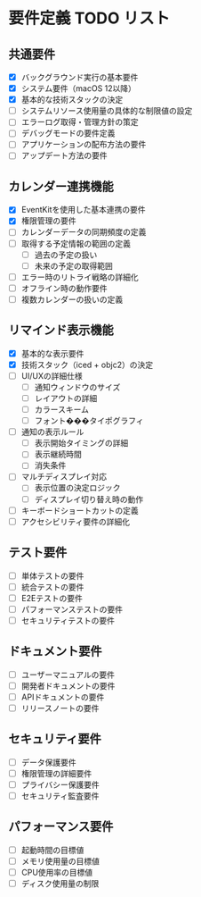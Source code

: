 # 要件定義 TODO リスト

## 共通要件
- [x] バックグラウンド実行の基本要件
- [x] システム要件（macOS 12以降）
- [x] 基本的な技術スタックの決定
- [ ] システムリソース使用量の具体的な制限値の設定
- [ ] エラーログ取得・管理方針の策定
- [ ] デバッグモードの要件定義
- [ ] アプリケーションの配布方法の要件
- [ ] アップデート方法の要件

## カレンダー連携機能
- [x] EventKitを使用した基本連携の要件
- [x] 権限管理の要件
- [ ] カレンダーデータの同期頻度の定義
- [ ] 取得する予定情報の範囲の定義
  - [ ] 過去の予定の扱い
  - [ ] 未来の予定の取得範囲
- [ ] エラー時のリトライ戦略の詳細化
- [ ] オフライン時の動作要件
- [ ] 複数カレンダーの扱いの定義

## リマインド表示機能
- [x] 基本的な表示要件
- [x] 技術スタック（iced + objc2）の決定
- [ ] UI/UXの詳細仕様
  - [ ] 通知ウィンドウのサイズ
  - [ ] レイアウトの詳細
  - [ ] カラースキーム
  - [ ] フォント���タイポグラフィ
- [ ] 通知の表示ルール
  - [ ] 表示開始タイミングの詳細
  - [ ] 表示継続時間
  - [ ] 消失条件
- [ ] マルチディスプレイ対応
  - [ ] 表示位置の決定ロジック
  - [ ] ディスプレイ切り替え時の動作
- [ ] キーボードショートカットの定義
- [ ] アクセシビリティ要件の詳細化

## テスト要件
- [ ] 単体テストの要件
- [ ] 統合テストの要件
- [ ] E2Eテストの要件
- [ ] パフォーマンステストの要件
- [ ] セキュリティテストの要件

## ドキュメント要件
- [ ] ユーザーマニュアルの要件
- [ ] 開発者ドキュメントの要件
- [ ] APIドキュメントの要件
- [ ] リリースノートの要件

## セキュリティ要件
- [ ] データ保護要件
- [ ] 権限管理の詳細要件
- [ ] プライバシー保護要件
- [ ] セキュリティ監査要件

## パフォーマンス要件
- [ ] 起動時間の目標値
- [ ] メモリ使用量の目標値
- [ ] CPU使用率の目標値
- [ ] ディスク使用量の制限 